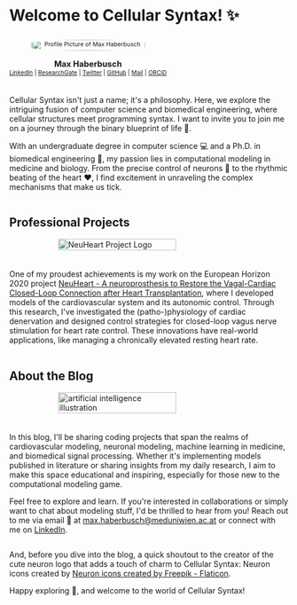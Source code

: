 # Welcome to Cellular Syntax! ✨

<div id="welcome_container" style="display: flex; align-items: flex-start; flex-direction:column">
  <div style="margin-right: 15px; font-size:8pt; text-align:center; margin-bottom:20px">
    <img src="https://raw.githubusercontent.com/CellularSyntax/cellularsyntax.github.io/main/profile_pic.jfif" alt="Profile Picture of Max Haberbusch" style="width: 85%; border-radius: 50%; margin-top:7px">
    <p style="margin-bottom:0px; font-size:11pt"><strong>Max Haberbusch</strong></p>
      <a href="https://www.linkedin.com/in/max-haberbusch-505625142/" target="_blank">LinkedIn</a> | 
      <a href="https://www.researchgate.net/profile/Max-Haberbusch" target="_blank">ResearchGate</a> | 
      <a href="https://twitter.com/cellular_syntax" target="_blank">Twitter</a> | 
      <a href="https://github.com/CellularSyntax" target="_blank">GitHub</a> | 
      <a href="mailto:max.haberbusch@meduniwien.ac.at">Mail</a> |
      <a href="https://orcid.org/0000-0003-0712-4893" target="_blank">ORCiD</a>
  </div>
  <div id="welcome_text">
    <p>Cellular Syntax isn't just a name; it's a philosophy. Here, we explore the intriguing fusion of computer science and biomedical engineering, where cellular structures meet programming syntax. I want to invite you to join me on a journey through the binary blueprint of life 🧬.</p>
    <p>With an undergraduate degree in computer science 💻 and a Ph.D. in biomedical engineering 🧪, my passion lies in computational modeling in medicine and biology. From the precise control of neurons 🧠 to the rhythmic beating of the heart ❤️, I find excitement in unraveling the complex mechanisms that make us tick.</p>
  </div>
</div>

## Professional Projects
<div id="professional_projects_container" style="display: flex; align-items: center; flex-direction:column">
<img src="https://raw.githubusercontent.com/CellularSyntax/cellularsyntax.github.io/main/neuheart_logo.png" alt="NeuHeart Project Logo" style="width:65%; margin-bottom:20px">
<p>One of my proudest achievements is my work on the European Horizon 2020 project <a href="https://cordis.europa.eu/project/id/824071" target="_blank">NeuHeart - A neuroprosthesis to Restore the Vagal-Cardiac Closed-Loop Connection after Heart Transplantation</a>, where I developed models of the cardiovascular system and its autonomic control. Through this research, I've investigated the (patho-)physiology of cardiac denervation and designed control strategies for closed-loop vagus nerve stimulation for heart rate control. These innovations have real-world applications, like managing a chronically elevated resting heart rate.</p>
</div>

## About the Blog
<div id="about_blog_container" style="display: flex; align-items: center; flex-direction:column">
<img src="https://raw.githubusercontent.com/CellularSyntax/cellularsyntax.github.io/main/artificial-intelligence.png" alt="artificial intelligence illustration" style="width:65%; margin-bottom:20px">
<div>
<p>In this blog, I'll be sharing coding projects that span the realms of cardiovascular modeling, neuronal modeling, machine learning in medicine, and biomedical signal processing. Whether it's implementing models published in literature or sharing insights from my daily research, I aim to make this space educational and inspiring, especially for those new to the computational modeling game.</p>
<p>Feel free to explore and learn. If you're interested in collaborations or simply want to chat about modeling stuff, I'd be thrilled to hear from you! Reach out to me via email 📧 at <a href="mailto:max.haberbusch@meduniwien.ac.at">max.haberbusch@meduniwien.ac.at</a> or connect with me on <a href="https://www.linkedin.com/in/max-haberbusch-505625142/" target="_blank">LinkedIn</a>.</p>
</div>
</div>

<p>And, before you dive into the blog, a quick shoutout to the creator of the cute neuron logo that adds a touch of charm to Cellular Syntax: Neuron icons created by <a href="https://www.flaticon.com/free-icons/neuron" title="neuron icons" target="_blank">Neuron icons created by Freepik - Flaticon</a>.</p>

<p>Happy exploring 🚀, and welcome to the world of Cellular Syntax!</p>


